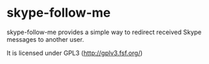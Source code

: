 skype-follow-me
===============

skype-follow-me provides a simple way to redirect received Skype messages to another user.

It is licensed under GPL3 (http://gplv3.fsf.org/)
